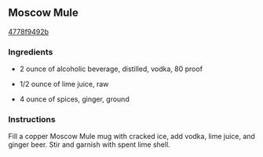 ## Moscow Mule

[4778f9492b](http://www.cookstr.com/recipes/moscow-mule)

### Ingredients

 - 2 ounce of alcoholic beverage, distilled, vodka, 80 proof

 - 1/2 ounce of lime juice, raw

 - 4 ounce of spices, ginger, ground

### Instructions

Fill a copper Moscow Mule mug with cracked ice, add vodka, lime juice, and ginger beer. Stir and garnish with spent lime shell.